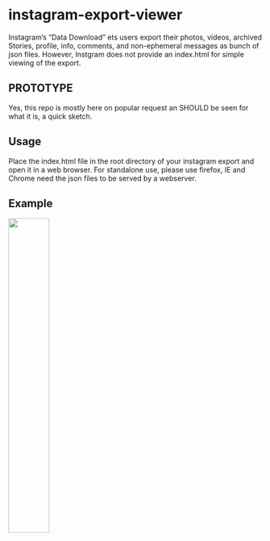 # instagram-export-viewer
Instagram’s “Data Download” ets users export their photos, videos, archived Stories, profile, info, comments, and non-ephemeral messages as  bunch of json files. However, Instgram does not provide an index.html for simple viewing of the export. 

## PROTOTYPE
Yes, this repo is mostly here on popular request an SHOULD be seen for what it is, a quick sketch. 

## Usage
Place the index.html file in the root directory of your instagram export and open it in a web browser. For standalone use, please use firefox, IE and Chrome need the json files to be served by a webserver. 

## Example
<img align="left" src="https://raw.githubusercontent.com/Segerberg/instagram-export-viewer/master/instaviewer.jpg" width="40%" height="40%"/>
